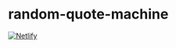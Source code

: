 # random-quote-machine
[![Netlify](https://img.shields.io/netlify/3bbbaa3e-44b2-4036-85f5-2222c4407cce?logo=netlify&style=flat-square)](https://rqm.dikdns.com)
